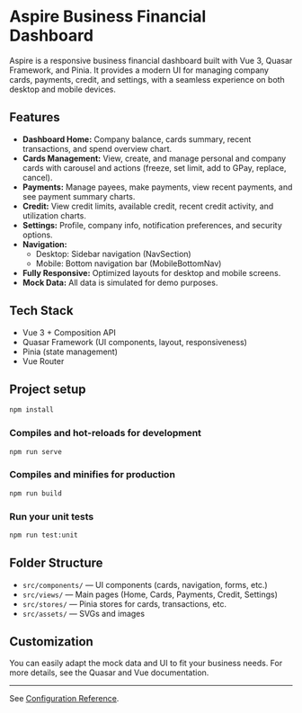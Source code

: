 
# Aspire Business Financial Dashboard

Aspire is a responsive business financial dashboard built with Vue 3, Quasar Framework, and Pinia. It provides a modern UI for managing company cards, payments, credit, and settings, with a seamless experience on both desktop and mobile devices.

## Features

- **Dashboard Home:** Company balance, cards summary, recent transactions, and spend overview chart.
- **Cards Management:** View, create, and manage personal and company cards with carousel and actions (freeze, set limit, add to GPay, replace, cancel).
- **Payments:** Manage payees, make payments, view recent payments, and see payment summary charts.
- **Credit:** View credit limits, available credit, recent credit activity, and utilization charts.
- **Settings:** Profile, company info, notification preferences, and security options.
- **Navigation:**
	- Desktop: Sidebar navigation (NavSection)
	- Mobile: Bottom navigation bar (MobileBottomNav)
- **Fully Responsive:** Optimized layouts for desktop and mobile screens.
- **Mock Data:** All data is simulated for demo purposes.

## Tech Stack

- Vue 3 + Composition API
- Quasar Framework (UI components, layout, responsiveness)
- Pinia (state management)
- Vue Router

## Project setup

```bash
npm install
```

### Compiles and hot-reloads for development

```bash
npm run serve
```

### Compiles and minifies for production

```bash
npm run build
```

### Run your unit tests

```bash
npm run test:unit
```

## Folder Structure

- `src/components/` — UI components (cards, navigation, forms, etc.)
- `src/views/` — Main pages (Home, Cards, Payments, Credit, Settings)
- `src/stores/` — Pinia stores for cards, transactions, etc.
- `src/assets/` — SVGs and images

## Customization

You can easily adapt the mock data and UI to fit your business needs. For more details, see the Quasar and Vue documentation.

---

See [Configuration Reference](https://cli.vuejs.org/config/).
